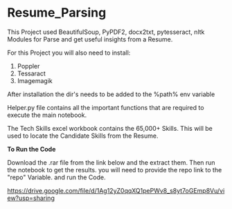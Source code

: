 # Resume_Parsing
This Project used BeautifulSoup, PyPDF2, docx2txt, pytesseract, nltk Modules for Parse and get useful insights from a Resume.


For this Project you will also need to install:

1. Poppler
2. Tessaract
3. Imagemagik

After installation the dir's needs to be added to the %path% env variable

Helper.py file contains all the important functions that are required to execute the main notebook.

The Tech Skills excel workbook contains the 65,000+ Skills. This will be used to locate the Candidate Skills from the Resume.

**To Run the Code**

Download the .rar file from the link below and the extract them. Then run the notebook to get the results. you will need to provide the repo link to the "repo" Variable. and run the Code.

https://drive.google.com/file/d/1Ag12yZ0qqXQ1pePWv8_s8yt7oGEmp8Vu/view?usp=sharing


